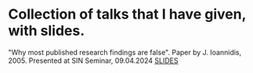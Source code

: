 # Collection of talks that I have given, with slides.

"Why most published research findings are false". Paper by J. Ioannidis, 2005. Presented at SIN Seminar, 09.04.2024
[SLIDES](https://htmlpreview.github.io/?https://github.com/likeajumprope/Talks/blob/main/Ioannidis_et_al/Ioannidis_et_al.html)
